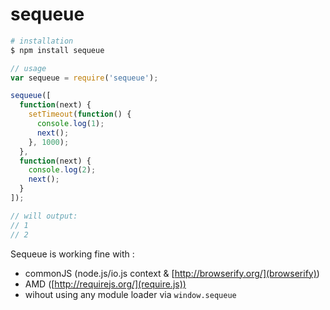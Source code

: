 sequeue
=======

```bash
# installation
$ npm install sequeue
```

```js
// usage
var sequeue = require('sequeue');

sequeue([
  function(next) {
    setTimeout(function() {
      console.log(1);
      next();
    }, 1000);
  },
  function(next) {
    console.log(2);
    next();
  }
]);

// will output:
// 1
// 2
```

Sequeue is working fine with :
- commonJS (node.js/io.js context & [http://browserify.org/](browserify))
- AMD ([http://requirejs.org/](require.js))
- wihout using any module loader via `window.sequeue`
